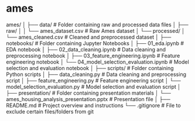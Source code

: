 # ames

ames/
│
├── data/                         # Folder containing raw and processed data files
│   ├── raw/
│   │   └── ames_dataset.csv      # Raw Ames dataset
│   └── processed/
│       └── ames_cleaned.csv      # Cleaned and preprocessed dataset
│
├── notebooks/                    # Folder containing Jupyter Notebooks
│   ├── 01_eda.ipynb              # EDA notebook
│   ├── 02_data_cleaning.ipynb    # Data cleaning and preprocessing notebook
│   ├── 03_feature_engineering.ipynb   # Feature engineering notebook
│   └── 04_model_selection_evaluation.ipynb   # Model selection and evaluation notebook
│
├── scripts/                      # Folder containing Python scripts
│   ├── data_cleaning.py          # Data cleaning and preprocessing script
│   ├── feature_engineering.py    # Feature engineering script
│   └── model_selection_evaluation.py   # Model selection and evaluation script
│
├── presentation/                 # Folder containing presentation materials
│   └── ames_housing_analysis_presentation.pptx   # Presentation file
│
├── README.md                     # Project overview and instructions
└── .gitignore                    # File to exclude certain files/folders from git

